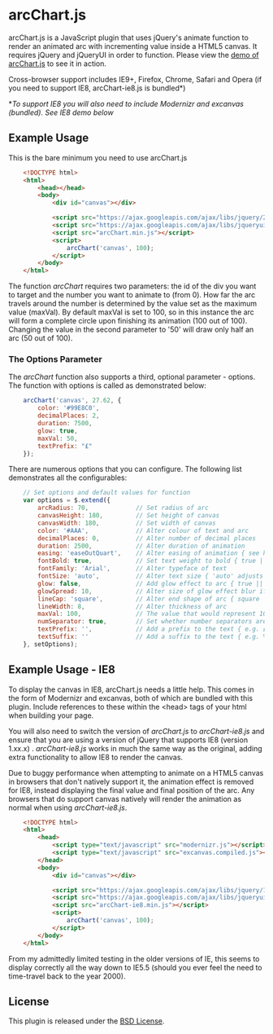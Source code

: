 arcChart.js
========

arcChart.js is a JavaScript plugin that uses jQuery's animate function to render an animated arc with incrementing value inside a HTML5 canvas. It requires jQuery and jQueryUI in order to function. Please view the [demo of arcChart.js](http://bludino.github.io/arcChart/) to see it in action.

Cross-browser support includes IE9+, Firefox, Chrome, Safari and Opera (if you need to support IE8, arcChart-ie8.js is bundled*)

**To support IE8 you will also need to include Modernizr and excanvas (bundled). See IE8 demo below*

Example Usage
--------

This is the bare minimum you need to use arcChart.js

```html
    <!DOCTYPE html>
    <html>
        <head></head>
        <body>
            <div id="canvas"></div>

            <script src="https://ajax.googleapis.com/ajax/libs/jquery/2.1.4/jquery.min.js"></script>
            <script src="https://ajax.googleapis.com/ajax/libs/jqueryui/1.11.4/jquery-ui.min.js"></script>
            <script src="arcChart.min.js"></script>
            <script>
                arcChart('canvas', 100);
            </script>
        </body>
    </html>
```

The function *arcChart* requires two parameters: the id of the div you want to target and the number you want to animate to (from 0). How far the arc travels around the number is determined by the value set as the maximum value (maxVal). By default maxVal is set to 100, so in this instance the arc will form a complete circle upon finishing its animation (100 out of 100). Changing the value in the second parameter to '50' will draw only half an arc (50 out of 100).

### The Options Parameter


The *arcChart* function also supports a third, optional parameter - options. The function with options is called as demonstrated below:

```js
    arcChart('canvas', 27.62, {
        color: '#99E8C0',
        decimalPlaces: 2,
        duration: 7500,
        glow: true,
        maxVal: 50,
        textPrefix: "£"
    });
```

There are numerous options that you can configure. The following list demonstrates all the configurables:

```js
    // Set options and default values for function
    var options = $.extend({
        arcRadius: 70,             // Set radius of arc
        canvasHeight: 180,         // Set height of canvas
        canvasWidth: 180,          // Set width of canvas
        color: '#AAA',             // Alter colour of text and arc
        decimalPlaces: 0,          // Alter number of decimal places
        duration: 2500,            // Alter duration of animation
        easing: 'easeOutQuart',    // Alter easing of animation { see http://jqueryui.com/easing/ for options }
        fontBold: true,            // Set text weight to bold { true || false }
        fontFamily: 'Arial',       // Alter typeface of text
        fontSize: 'auto',          // Alter text size { 'auto' adjusts size based on length of value. Include units if not auto - e.g. 2em, 15px }
        glow: false,               // Add glow effect to arc { true || false }
        glowSpread: 10,        	   // Alter size of glow effect blur if glow = true
        lineCap: 'square',         // Alter end shape of arc { square || round }
        lineWidth: 8,              // Alter thickness of arc
        maxVal: 100,               // The value that would represent 100% completion of the arc
        numSeparator: true,        // Set whether number separators are displayed between each '000' { true || false }
        textPrefix: '',            // Add a prefix to the text { e.g. £ }
        textSuffix: ''             // Add a suffix to the text { e.g. % }
    }, setOptions);
```

Example Usage - IE8
--------

To display the canvas in IE8, arcChart.js needs a little help. This comes in the form of Modernizr and excanvas, both of which are bundled with this plugin. Include references to these within the &lt;head&gt; tags of your html when building your page.

You will also need to switch the version of *arcChart.js* to *arcChart-ie8.js* and ensure that you are using a version of jQuery that supports IE8 (version 1.xx.x) . *arcChart-ie8.js* works in much the same way as the original, adding extra functionality to allow IE8 to render the canvas.

Due to buggy performance when attempting to animate on a HTML5 canvas in browsers that don't natively support it, the animation effect is removed for IE8, instead displaying the final value and final position of the arc. Any browsers that do support canvas natively will render the animation as normal when using *arcChart-ie8.js*.

```html
    <!DOCTYPE html>
    <html>
        <head>
            <script type="text/javascript" src="modernizr.js"></script>
            <script type="text/javascript" src="excanvas.compiled.js"></script>
        </head>
        <body>
            <div id="canvas"></div>

            <script src="https://ajax.googleapis.com/ajax/libs/jquery/1.11.1/jquery.min.js"></script>
            <script src="https://ajax.googleapis.com/ajax/libs/jqueryui/1.11.4/jquery-ui.min.js"></script>
            <script src="arcChart-ie8.min.js"></script>
            <script>
                arcChart('canvas', 100);
            </script>
        </body>
    </html>
```

From my admittedly limited testing in the older versions of IE, this seems to display correctly all the way down to IE5.5 (should you ever feel the need to time-travel back to the year 2000).

License
-----

This plugin is released under the [BSD License](http://opensource.org/licenses/BSD-3-Clause).